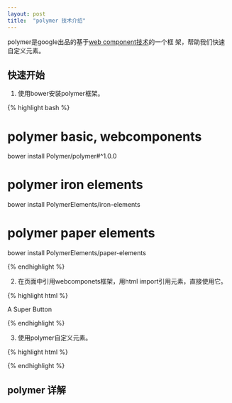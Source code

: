 ```yaml
---
layout: post
title:  "polymer 技术介绍"
---
```


polymer是google出品的基于[web component技术](/2015/07/16/web-component.html)的一个框
架，帮助我们快速自定义元素。

## 快速开始

1. 使用bower安装polymer框架。

{% highlight bash %}

  # polymer basic, webcomponents
  bower install Polymer/polymer#^1.0.0
  # polymer iron elements
  bower install PolymerElements/iron-elements
  # polymer paper elements
  bower install PolymerElements/paper-elements

{% endhighlight %}

2. 在页面中引用webcomponets框架，用html import引用元素，直接使用它。

{% highlight html %}

  <!-- index.html -->

  <!-- 引用web component基础框架 -->
  <script src="bower_components/webcomponentsjs/webcomponents.js"></script>
  <!-- 引用想用的页面元素 -->
  <link rel="import" href="super-button.html">

  <!-- 直接使用 -->
  <super-button>A Super Button</super-button>

{% endhighlight %}

3. 使用polymer自定义元素。

{% highlight html %}

<!-- super-button.html -->
<dom-module id="super-button">
  <!-- style here -->
  <style>
    :host{display: block;}
  </style>

  <!-- template here -->
  <template>
    {{index}}
  </template>

  <!-- element registry here -->
  <script>
    Polymer({
      is : 'super-button',
      // 元素所带的属性
      properties : {
        index : {
          type : Number,
          value : 1
        }
      },
      // 事件监听
      listeners : [
        'tap' : 'increaseIndex'
      ],
      increaseIndex : function(){
        this.index ++;
      }
    })
  </script>
</dom-module>

{% endhighlight %}

## polymer 详解
